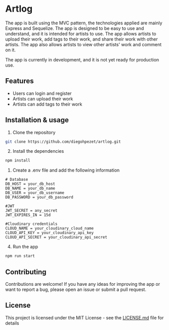 # Artlog

The app is built using the MVC pattern, the technologies applied are mainly Express and Sequelize.
The app is designed to be easy to use and understand, and it is intended for artists to use. The app allows artists to upload their work, add tags to their work, and share their work with other artists. The app also allows artists to view other artists' work and comment on it.

The app is currently in development, and it is not yet ready for production use.

## Features

- Users can login and register
- Artists can upload their work
- Artists can add tags to their work

## Installation & usage

1. Clone the repository
```bash
git clone https://github.com/diegohpezet/artlog.git
```

2. Install the dependencies
```bash
npm install
```

1. Create a .env file and add the following information
```env
# Database
DB_HOST = your_db_host
DB_NAME = your_db_name
DB_USER = your_db_username
DB_PASSWORD = your_db_password

#JWT
JWT_SECRET = any_secret
JWT_EXPIRES_IN = 15d

#Cloudinary credentials
CLOUD_NAME = your_cloudinary_cloud_name
CLOUD_API_KEY = your_cloudinary_api_key
CLOUD_API_SECRET = your_cloudinary_api_secret
```

4. Run the app
```bash
npm run start
```

## Contributing

Contributions are welcome! If you have any ideas for improving the app or want to report a bug, please open an issue or submit a pull request.

## License

This project is licensed under the MIT License - see the [LICENSE.md](LICENSE.md) file for details